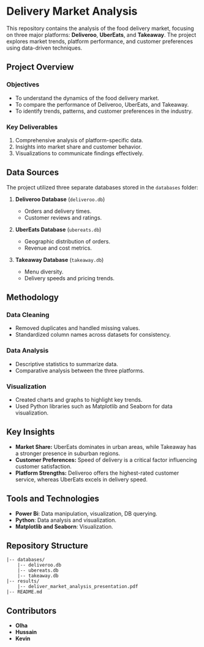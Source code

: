 # Delivery Market Analysis

This repository contains the analysis of the food delivery market, focusing on three major platforms: **Deliveroo**, **UberEats**, and **Takeaway**. The project explores market trends, platform performance, and customer preferences using data-driven techniques.

## Project Overview

### Objectives
- To understand the dynamics of the food delivery market.
- To compare the performance of Deliveroo, UberEats, and Takeaway.
- To identify trends, patterns, and customer preferences in the industry.

### Key Deliverables
1. Comprehensive analysis of platform-specific data.
2. Insights into market share and customer behavior.
3. Visualizations to communicate findings effectively.

## Data Sources
The project utilized three separate databases stored in the `databases` folder:
1. **Deliveroo Database** (`deliveroo.db`)
   - Orders and delivery times.
   - Customer reviews and ratings.

2. **UberEats Database** (`ubereats.db`)
   - Geographic distribution of orders.
   - Revenue and cost metrics.

3. **Takeaway Database** (`takeaway.db`)
   - Menu diversity.
   - Delivery speeds and pricing trends.

## Methodology

### Data Cleaning
- Removed duplicates and handled missing values.
- Standardized column names across datasets for consistency.

### Data Analysis
- Descriptive statistics to summarize data.
- Comparative analysis between the three platforms.

### Visualization
- Created charts and graphs to highlight key trends.
- Used Python libraries such as Matplotlib and Seaborn for data visualization.

## Key Insights
- **Market Share:** UberEats dominates in urban areas, while Takeaway has a stronger presence in suburban regions.
- **Customer Preferences:** Speed of delivery is a critical factor influencing customer satisfaction.
- **Platform Strengths:** Deliveroo offers the highest-rated customer service, whereas UberEats excels in delivery speed.

## Tools and Technologies
- **Power Bi**: Data manipulation, visualization, DB querying.
- **Python**: Data analysis and visualization.
- **Matplotlib and Seaborn**: Visualization.

## Repository Structure
```plaintext
|-- databases/
    |-- deliveroo.db
    |-- ubereats.db
    |-- takeaway.db
|-- results/
    |-- deliver_market_analysis_presentation.pdf
|-- README.md
```

## Contributors
- **Olha** 
- **Hussain**
- **Kevin**

